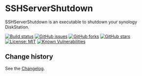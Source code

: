SSHServerShutdown
====================================

SSHServerShutdown is an executable to shutdown your synology DiskStation.

[![Build status](https://ci.appveyor.com/api/projects/status/jpdco3w1t0xxi88e?svg=true)](https://ci.appveyor.com/project/SeppPenner/sshservershutdown)
[![GitHub issues](https://img.shields.io/github/issues/SeppPenner/SSHServerShutdown.svg)](https://github.com/SeppPenner/SSHServerShutdown/issues)
[![GitHub forks](https://img.shields.io/github/forks/SeppPenner/SSHServerShutdown.svg)](https://github.com/SeppPenner/SSHServerShutdown/network)
[![GitHub stars](https://img.shields.io/github/stars/SeppPenner/SSHServerShutdown.svg)](https://github.com/SeppPenner/SSHServerShutdown/stargazers)
[![License: MIT](https://img.shields.io/badge/License-MIT-blue.svg)](https://raw.githubusercontent.com/SeppPenner/SSHServerShutdown/master/License.txt)
[![Known Vulnerabilities](https://snyk.io/test/github/SeppPenner/SSHServerShutdown/badge.svg)](https://snyk.io/test/github/SeppPenner/SSHServerShutdown)

Change history
--------------

See the [Changelog](https://github.com/SeppPenner/SSHServerShutdown/blob/master/Changelog.md).